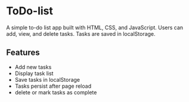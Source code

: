 # ToDo-list
A simple to-do list app built with HTML, CSS, and JavaScript. Users can add, view, and delete tasks. Tasks are saved in localStorage.

## Features

- Add new tasks
- Display task list
- Save tasks in localStorage
- Tasks persist after page reload
- delete or mark tasks as complete
